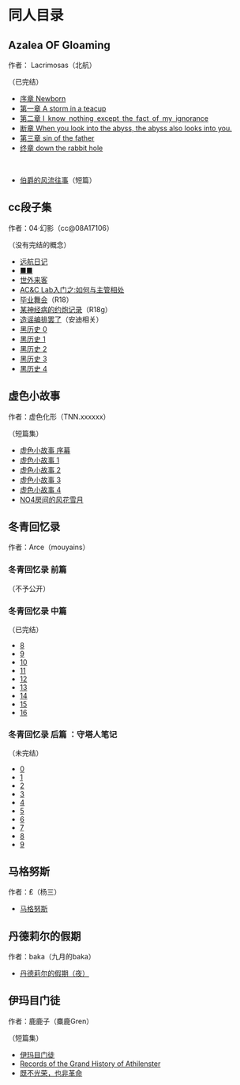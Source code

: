 # 同人目录

## Azalea OF Gloaming  
作者： Lacrimosas（北航）

（已完结）

* [序章 Newborn](./Azalea%20OF%20Gloaming/Azalea_OF_Gloaming_0.md)
* [第一章 A storm in a teacup](./Azalea%20OF%20Gloaming/Azalea_OF_Gloaming_1.md)
* [第二章 I know nothing except the fact of my ignorance](./Azalea%20OF%20Gloaming/Azalea_OF_Gloaming_2.md)
* [断章 When you look into the abyss, the abyss also looks into you.](./Azalea%20OF%20Gloaming/Azalea_OF_Gloaming_2+i.md)
* [第三章  sin of the father](./Azalea%20OF%20Gloaming/Azalea_OF_Gloaming_3.md)
* [终章 down the rabbit hole](./Azalea%20OF%20Gloaming/Azalea_OF_Gloaming_3+i.md)

<br>

* [伯爵的风流往事](./Azalea%20OF%20Gloaming/伯爵的风流往事.md)（短篇）

## cc段子集
作者：04·幻影（cc@08A17106）

（没有完结的概念）

* [远航日记](./cc段子集/远航日记.md)
* [■■](./cc段子集/艾尔文1-04.md)
* [世外来客](./cc段子集/世外来客.md)
* [AC&C Lab入门之:如何与主管相处 ](./cc段子集/ACC_Lab.md)
* [毕业舞会](./cc段子集/毕业舞会.md)（R18）
* [某神经病的约炮记录](./cc段子集/脑洞记录.md)（R18g）
* [造谣编排罢了](./cc段子集/编排.md)（安迪相关）
* [黑历史 0](./cc段子集/黑历史0.md)
* [黑历史 1](./cc段子集/黑历史1.md)
* [黑历史 2](./cc段子集/黑历史2.md)
* [黑历史 3](./cc段子集/黑历史3.md)
* [黑历史 4](./cc段子集/黑历史4.md)

## 虚色小故事
作者：虚色化形（TNN.xxxxxx）

（短篇集）

* [虚色小故事 序幕](./虚色小故事/虚色小故事0.md)
* [虚色小故事 1](./虚色小故事/虚色小故事1.md)
* [虚色小故事 2](./虚色小故事/虚色小故事2.md)
* [虚色小故事 3](./虚色小故事/虚色小故事3.md)
* [虚色小故事 4](./虚色小故事/虚色小故事4.md)
* [NO4房间的风花雪月](./虚色小故事/NO4房间的风花雪月.md)

## 冬青回忆录
作者：Arce（mouyains）

### 冬青回忆录 前篇
（不予公开）

### 冬青回忆录 中篇
（已完结）
* [8](./冬青回忆录/冬青回忆录08.md)
* [9](./冬青回忆录/冬青回忆录09.md)
* [10](./冬青回忆录/冬青回忆录10.md)
* [11](./冬青回忆录/冬青回忆录11.md)
* [12](./冬青回忆录/冬青回忆录12.md)
* [13](./冬青回忆录/冬青回忆录13.md)
* [14](./冬青回忆录/冬青回忆录14.md)
* [15](./冬青回忆录/冬青回忆录15.md)
* [16](./冬青回忆录/冬青回忆录16.md)
  
### 冬青回忆录 后篇 ：守塔人笔记
（未完结）

* [0](./冬青回忆录/守塔人笔记00.md)
* [1](./冬青回忆录/守塔人笔记01.md)
* [2](./冬青回忆录/守塔人笔记02.md)
* [3](./冬青回忆录/守塔人笔记03.md)
* [4](./冬青回忆录/守塔人笔记04.md)
* [5](./冬青回忆录/守塔人笔记05.md)
* [6](./冬青回忆录/守塔人笔记06.md)
* [7](./冬青回忆录/守塔人笔记07.md)
* [8](./冬青回忆录/守塔人笔记08.md)
* [9](./冬青回忆录/守塔人笔记09.md)

## 马格努斯

作者：₤（杨三）

* [马格努斯](./短篇/马格努斯.md)

## 丹德莉尔的假期

作者：baka（九月的baka）

* [丹德莉尔的假期（夜）](./短篇/丹德莉尔的假期.md)

## 伊玛目门徒

作者：鹿鹿子（麋鹿Gren）

（短篇集）

* [伊玛目门徒](./短篇/伊玛目门徒.md)
* [Records of the Grand History of Athilenster](./短篇/Kagemia.md)
* [既不光荣，也非革命](./短篇/既不光荣也非革命.md)